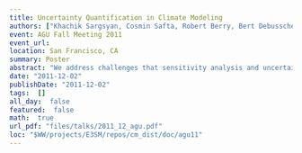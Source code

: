 ```yaml
---
title: Uncertainty Quantification in Climate Modeling
authors: ["Khachik Sargsyan, Cosmin Safta, Robert Berry, Bert Debusschere, Habib Najm, Daniel Ricciuto, Peter Thornton"]
event: AGU Fall Meeting 2011
event_url: 
location: San Francisco, CA
summary: Poster
abstract: "We address challenges that sensitivity analysis and uncertainty<br>quantification methods face when dealing with complex computational<br>models. In particular, climate models are computationally expensive and<br>typically depend on a large number of input parameters. We<br>consider the Community Land Model (CLM), which consists of a nested<br>computational grid hierarchy designed to represent the spatial<br>heterogeneity of the land surface. Each computational cell can be<br>composed of multiple land types, and each land type can incorporate<br>one or more sub-models describing the spatial and depth<br>variability. Even for simulations at a regional scale, the<br>computational cost of a single run is quite high and the<br>number of parameters that control the model behavior is very<br>large. Therefore, the parameter sensitivity analysis and uncertainty<br>propagation face significant difficulties for climate models. This<br>work employs several algorithmic avenues to address<br>some of the challenges encountered by classical uncertainty<br>quantification methodologies when dealing with expensive computational<br>models, specifically focusing on the CLM as a primary application.<br><br>First of all, since the available climate model predictions<br>are extremely sparse due to the high computational cost of model runs,<br>we adopt a Bayesian framework that effectively incorporates<br>this lack-of-knowledge as a source of uncertainty, and<br>produces robust predictions with quantified uncertainty<br>even if the model runs are extremely sparse. In<br>particular, we infer Polynomial Chaos spectral expansions that<br>effectively encode the uncertain input-output relationship and allow efficient<br>propagation of all sources of input uncertainties to outputs of<br>interest.<br><br>Secondly, the predictability analysis of climate models strongly suffers<br>from the curse of dimensionality, i.e. the large number of<br>input parameters. While single-parameter perturbation studies can<br>be efficiently performed in a parallel fashion, the multivariate<br>uncertainty analysis requires a large number of training runs, as well as<br>an output parameterization with respect to a fast-growing spectral basis set.<br>To alleviate this issue, we adopt the Bayesian view of compressive<br>sensing, well-known in the image recognition community. The<br>technique efficiently finds a sparse representation of the model<br>output with respect to a large number of input variables, effectively<br>obtaining a reduced order surrogate model for the input-output<br>relationship. The methodology is preceded by a sampling strategy that takes into account input parameter constraints by an initial mapping of the<br>constrained domain to a hypercube via the Rosenblatt transformation,<br>which preserves probabilities. Furthermore, a sparse quadrature sampling,<br>specifically tailored for the reduced basis, is employed in<br>the unconstrained domain to obtain accurate representations."
date: "2011-12-02"
publishDate: "2011-12-02"
tags:  []
all_day:  false
featured:  false
math:  true
url_pdf: "files/talks/2011_12_agu.pdf"
loc: "$WW/projects/E3SM/repos/cm_dist/doc/agu11"
---
```

